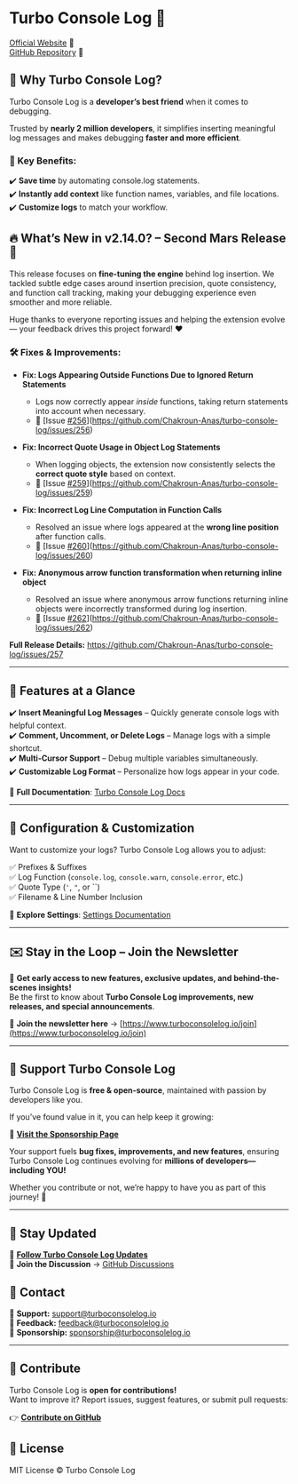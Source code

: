 # Turbo Console Log 🚀

[Official Website](https://www.turboconsolelog.io) 🎨  
[GitHub Repository](https://github.com/Chakroun-Anas/turbo-console-log) 📝

## 🌟 Why Turbo Console Log?

Turbo Console Log is a **developer’s best friend** when it comes to debugging.

Trusted by **nearly 2 million developers**, it simplifies inserting meaningful log messages and makes debugging **faster and more efficient**.

### **🚀 Key Benefits:**

✔️ **Save time** by automating console.log statements.  
✔️ **Instantly add context** like function names, variables, and file locations.  
✔️ **Customize logs** to match your workflow.

## 🔥 What’s New in v2.14.0? – Second Mars Release 🚀

This release focuses on **fine-tuning the engine** behind log insertion. We tackled subtle edge cases around insertion precision, quote consistency, and function call tracking, making your debugging experience even smoother and more reliable.

Huge thanks to everyone reporting issues and helping the extension evolve — your feedback drives this project forward! ❤️

### 🛠️ Fixes & Improvements:

- **Fix: Logs Appearing Outside Functions Due to Ignored Return Statements**

  - Logs now correctly appear _inside_ functions, taking return statements into account when necessary.
  - 📌 [Issue [#256](https://github.com/Chakroun-Anas/turbo-console-log/issues/256)](https://github.com/Chakroun-Anas/turbo-console-log/issues/256)

- **Fix: Incorrect Quote Usage in Object Log Statements**

  - When logging objects, the extension now consistently selects the **correct quote style** based on context.
  - 📌 [Issue [#259](https://github.com/Chakroun-Anas/turbo-console-log/issues/259)](https://github.com/Chakroun-Anas/turbo-console-log/issues/259)

- **Fix: Incorrect Log Line Computation in Function Calls**

  - Resolved an issue where logs appeared at the **wrong line position** after function calls.
  - 📌 [Issue [#260](https://github.com/Chakroun-Anas/turbo-console-log/issues/260)](https://github.com/Chakroun-Anas/turbo-console-log/issues/260)

- **Fix: Anonymous arrow function transformation when returning inline object**

  - Resolved an issue where anonymous arrow functions returning inline objects were incorrectly transformed during log insertion.
  - 📌 [Issue [#262](https://github.com/Chakroun-Anas/turbo-console-log/issues/262)](https://github.com/Chakroun-Anas/turbo-console-log/issues/262)

**Full Release Details:** https://github.com/Chakroun-Anas/turbo-console-log/issues/257

---

## 🚀 Features at a Glance

✔️ **Insert Meaningful Log Messages** – Quickly generate console logs with helpful context.  
✔️ **Comment, Uncomment, or Delete Logs** – Manage logs with a simple shortcut.  
✔️ **Multi-Cursor Support** – Debug multiple variables simultaneously.  
✔️ **Customizable Log Format** – Personalize how logs appear in your code.

📖 **Full Documentation**: [Turbo Console Log Docs](https://www.turboconsolelog.io/documentation/features)

---

## 🔧 Configuration & Customization

Want to customize your logs? Turbo Console Log allows you to adjust:

✅ Prefixes & Suffixes  
✅ Log Function (`console.log`, `console.warn`, `console.error`, etc.)  
✅ Quote Type (`'`, `"`, or \``)  
✅ Filename & Line Number Inclusion

📖 **Explore Settings**: [Settings Documentation](https://www.turboconsolelog.io/documentation/settings)

---

## ✉️ Stay in the Loop – Join the Newsletter

🚀 **Get early access to new features, exclusive updates, and behind-the-scenes insights!**  
Be the first to know about **Turbo Console Log improvements, new releases, and special announcements**.

📩 **Join the newsletter here** → [https://www.turboconsolelog.io/join](https://www.turboconsolelog.io/join)

---

## 💙 Support Turbo Console Log

Turbo Console Log is **free & open-source**, maintained with passion by developers like you.

If you’ve found value in it, you can help keep it growing:

🔗 **[Visit the Sponsorship Page](https://www.turboconsolelog.io/sponsorship)**

Your support fuels **bug fixes, improvements, and new features**, ensuring Turbo Console Log continues evolving for **millions of developers—including YOU!**

Whether you contribute or not, we’re happy to have you as part of this journey! 🚀

---

## 📢 Stay Updated

🔗 **[Follow Turbo Console Log Updates](https://www.turboconsolelog.io/articles)**  
💬 **Join the Discussion** → [GitHub Discussions](https://github.com/Chakroun-Anas/turbo-console-log/discussions)

## 📧 Contact

📩 **Support:** [support@turboconsolelog.io](mailto:support@turboconsolelog.io)  
📩 **Feedback:** [feedback@turboconsolelog.io](mailto:feedback@turboconsolelog.io)  
📩 **Sponsorship:** [sponsorship@turboconsolelog.io](mailto:sponsorship@turboconsolelog.io)

---

## 🎯 Contribute

Turbo Console Log is **open for contributions!**  
Want to improve it? Report issues, suggest features, or submit pull requests:

👉 **[Contribute on GitHub](https://github.com/Chakroun-Anas/turbo-console-log)**

## 📜 License

MIT License &copy; Turbo Console Log
